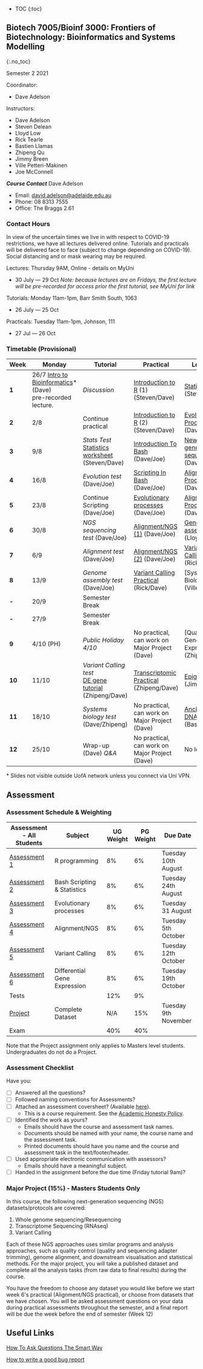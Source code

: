 * TOC
{:toc}

## Biotech 7005/Bioinf 3000: Frontiers of Biotechnology: Bioinformatics and Systems Modelling
{:.no_toc}

Semester 2 2021

Coordinator:
- Dave Adelson

Instructors:
- Dave Adelson
- Steven Delean 
- Lloyd Low 
- Rick Tearle 
- Bastien Llamas 
- Zhipeng Qu
- Jimmy Breen
- Ville Petteri-Makinen
- Joe McConnell

__*Course Contact*__
Dave Adelson
- Email: david.adelson@adelaide.edu.au
- Phone: 08 8313 7555
- Office: The Braggs 2.61

### Contact Hours
In view of the uncertain times we live in with respect to COVID-19 restrictions, we have all lectures delivered online. Tutorials and practicals will be delivered face to face (subject to change depending on COVID-19). Social distancing and or mask wearing may be required. 

Lectures: Thursday 9AM, Online - details on MyUni
- 30 July — 29 Oct *Note: because lectures are on Fridays, the first lecture will be pre-recorded for access prior the first tutorial, see MyUni for link*

Tutorials: Monday 11am-1pm, Barr Smith South, 1063
- 26 July — 25 Oct

Practicals: Tuesday 11am-1pm, Johnson, 111
- 27 Jul — 26 Oct

### Timetable (Provisional)

| **Week** | **Monday** |**Tutorial**         |**Practical**                                 | **Lecture**                              |
|----------|------------|---------------------|----------------------------------------------|------------------------------------------|
| **1**    | 26/7 [Intro to Bioinformatics][1]\* (Dave)<br>pre-recorded lecture.  | *Discussion* | [Introduction to R] (1) (Steven/Dave) |  [Statistics][2] (Steven)  |
| **2**    | 2/8        | Continue practical  | [Introduction to R] (2) (Steven/Dave)             | [Evolutionary Processes][3]\* (Dave)     |
| **3**    | 9/8        |  *Stats Test* <br> [Statistics worksheet] (Steven/Dave)                         | [Introduction To Bash] (Dave/Joe)     | [Newxt-generation sequencing][4]\*  (Dave)  |
| **4**    | 16/8       | *Evolution test* (Dave/Joe)   | [Scripting In Bash] (Dave/Joe)                   | [Alignment Process][5]\* (Dave)      | 
| **5**    | 23/8       | Continue Scripting (Dave/Joe) | [Evolutionary processes] (Dave/Joe)              | [Alignment Process][6]\* (Dave)            |   
| **6**    | 30/8       | *NGS sequencing test* (Dave/Joe)  |    [Alignment/NGS (1)] (Dave/Joe)             | [Genome assembly][8] (Lloyd)               |   
| **7**    | 6/9        |*Alignment test* (Dave/Joe)    | [Alignment/NGS (2)] (Dave/Joe)                   |       [Variant Calling][7] (Rick)         |
| **8**    | 13/9       |*Genome assembly test* (Dave/Joe)  |    [Variant Calling Practical][9] (Rick/Dave)  | [Systems Biology] (Ville)                | 
| **-**    | 20/9       | Semester Break      |                                              |                                          |
| **-**    | 27/9       | Semester Break      |                                              |                                          |
| **9**    | 4/10 (PH)  | *Public Holiday 4/10*|  No practical, can work on Major Project (Dave)   | [Quantifying Gene Expression] (Zhipeng))    | 
| **10**   | 11/10      | *Variant Calling test* <br> [DE gene tutorial] (Zhipeng/Dave) |   [Transcriptomic Practical] (Zhipeng/Dave)  |[Epigenetics][11]\* (Jimmy) |     
| **11**   | 18/10      | *Systems biology test* (Dave/Zhipeng) | No practical, can work on Major Project (Dave)  | [Ancient DNA][12]\* (Bastien)              | 
| **12**   | 25/10      | Wrap-up (Dave) *Q&A* |   No practical, can work on Major Project (Dave)  | No lecture                                 |


\* Slides not visible outside UofA network unless you connect via Uni VPN.

[1]: http://biotech7005.services.adelaide.edu.au/01-bioinformatics.slide
[2]: Lectures/02-statistics.html
[3]: http://biotech7005.services.adelaide.edu.au/03-evoprocess.slide
[4]: http://biotech7005.services.adelaide.edu.au/04-sequencing.slide
[5]: http://biotech7005.services.adelaide.edu.au/05-alignment.slide
[6]: http://biotech7005.services.adelaide.edu.au/05-alignment.slide
[7]: https://university-of-adelaide-bx-masters.github.io/BIOTECH-7005-BIOINF-3000/
[8]: https://university-of-adelaide-bx-masters.github.io/BIOTECH-7005-BIOINF-3000/
[9]: Practicals/VCF_Analysis/Week_8_Practical-VCF_Analysis.md
[10]: http://biotech7005.services.adelaide.edu.au/10-graphs.slide
[11]: http://biotech7005.services.adelaide.edu.au/09-epigenetics.slide
[//]: # (the following link needs to be updated)
[12]: https://university-of-adelaide-bx-masters.github.io/BIOTECH-7005-BIOINF-3000/

[Introduction to R]: Practicals/R_Practicals
[Introduction To Bash]: Practicals/Bash_Practicals/1_IntroBash.md
[Scripting In Bash]: Practicals/Bash_Practicals/2_BashScripting.md
[Evolutionary processes]: Practicals/evolutionary_prac/evolutionary.md
[Alignment/NGS (1)]: Practicals/NGS_Practicals/1_NGS_Practical1.md
[Alignment/NGS (2)]: Practicals/NGS_Practicals/2_NGS_Practical2.md
[Variant Calling practical]: Practicals/VCF_Analysis/Week_8_Practical-VCF_Analysis.md
[Graphical analyses]: https://github.com/kortschak/graphprac/
[DE gene tutorial]: DE_gene_tutorial/Tutorial_DE_Genes.html
[Statistics worksheet]: Tutorials/Wk2_Statistics.html
[Transcriptomic Practical]: Practicals/Transcriptome_Practical/Transcriptomic_Practical.html

## Assessment

### Assessment Schedule & Weighting

| **Assessment - All Students**                                               | **Subject**                 |  **UG Weight**  | **PG Weight** | **Due Date**          |
|--------------------------------------------------------------|-----------------------------|-----------------|------------|-----------------------|
| [Assessment 1](Assignments/Assignment1.md)                   | R programming               |  8%             | 6%         | Tuesday 10th August    |
| [Assessment 2](Assignments/Assignment2.md)                   | Bash Scripting & Statistics |  8%             | 6%         | Tuesday 24th August    |
| [Assessment 3](Practicals/evolutionary_prac/evolutionary.md) | Evolutionary processes      |  8%             | 6%         | Tuesday 31 August  |
| [Assessment 4](Assignments/Assignment4.md)                   | Alignment/NGS               |  8%             | 6%         | Tuesday 5th October |
| [Assessment 5](Assignments/Assignment5.md)                   | Variant Calling             |  8%             | 6%         | Tuesday 12th October |
| [Assessment 6](/Practicals/Transcriptomic_Practical.html)      | Differential Gene Expression|  8%             | 6%         | Tuesday 19th October   |
| Tests                                                        |                             |  12%            | 9%         |                       |
| [Project](Assignments/major_project_bogus.md)                      | Complete Dataset            |  N/A            | 15%        | Tuesday 9th November   |
| Exam                                                         |                             |  40%            | 40%        |                       |

Note that the Project assignment only applies to Masters level students. Undergraduates do not do a Project. 

### Assessment Checklist

Have you:

- [ ] Answered all the questions?
- [ ] Followed naming conventions for Assessments?
- [ ] Attached an assessment coversheet? (Available [here](COVERSHEET.md)).
	- This is a course requirement. See the [Academic Honesty Policy](http://www.adelaide.edu.au/policies/230/).
- [ ] Identified the work as yours?
	- Emails should have the course and assessment task names.
	- Documents should be named with your name, the course name and the assessment task.
	- Printed documents should have you name and the course and assessment task in the text/footer/header.
- [ ] Used appropriate electronic communication with assessors?
	- Emails should have a meaningful subject.
- [ ] Handed in the assignment before the due time (Friday tutorial 9am)?

### Major Project (15%) - Masters Students Only

In this course, the following next-generation sequencing (NGS) datasets/protocols are covered:

1. Whole genome sequencing/Resequencing
2. Transcriptome Sequencing (RNAseq)
3. Variant Calling

Each of these NGS approaches uses similar programs and analysis approaches, such as quality control (quality and sequencing adapter trimming), genome alignment, and downstream visualisation and statistical methods. For the major project, you will take a published dataset and complete all the analysis tasks (from raw data to final results) during the course.

You have the freedom to choose any dataset you would like before we start week 6's practical (Alignment/NGS practical), or choose from datasets that we have chosen. You will be asked assessment questions on your data during practical assessments throughout the semester, and a final report will be due the week before the end of semester (Week 12)

## Useful Links

[How To Ask Questions The Smart Way](http://www.catb.org/esr/faqs/smart-questions.html)

[How to write a good bug report](https://musescore.org/en/developers-handbook/how-write-good-bug-report-step-step-instructions)
